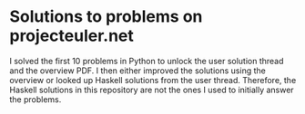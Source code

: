 # Solutions to problems on projecteuler.net

I solved the first 10 problems in Python to unlock the user solution thread and
the overview PDF. I then either improved the solutions using the overview or
looked up Haskell solutions from the user thread. Therefore, the Haskell
solutions in this repository are not the ones I used to initially answer the
problems.
